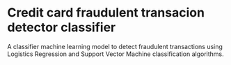 # Credit card fraudulent transacion detector classifier
<p>A classifier machine learning model to detect fraudulent transactions using Logistics Regression and Support Vector Machine classification algorithms.</p>
